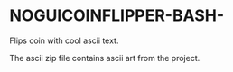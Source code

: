 # NOGUICOINFLIPPER-BASH-
Flips coin with cool ascii text.




The ascii zip file contains ascii art from the project. 

